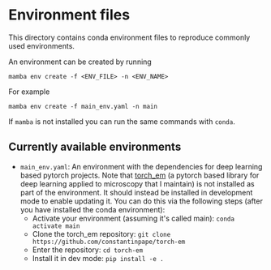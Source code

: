 # Environment files

This directory contains conda environment files to reproduce commonly used environments.

An environment can be created by running
```
mamba env create -f <ENV_FILE> -n <ENV_NAME>
```
For example
```
mamba env create -f main_env.yaml -n main
```

If `mamba` is not installed you can run the same commands with `conda`.

## Currently available environments

- `main_env.yaml`: An environment with the dependencies for deep learning based pytorch projects. Note that [torch_em](https://github.com/constantinpape/torch-em#from-source) (a pytorch based library for deep learning applied to microscopy that I maintain) is not installed as part of the environment. It should instead be installed in development mode to enable updating it. You can do this via the following steps (after you have installed the conda environment):
    - Activate your environment (assuming it's called main): `conda activate main`
    - Clone the torch_em repository: `git clone https://github.com/constantinpape/torch-em`
    - Enter the repository: `cd torch-em`
    - Install it in dev mode: `pip install -e .`
